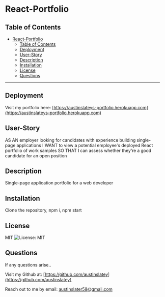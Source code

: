 # React-Portfolio

## Table of Contents

- [React-Portfolio](#react-portfolio)
  - [Table of Contents](#table-of-contents)
  - [Deployment](#deployment)
  - [User-Story](#user-story)
  - [Description](#description)
  - [Installation](#installation)
  - [License](#license)
  - [Questions](#questions)

---

## Deployment
Visit my portfolio here: [https://austinslateys-portfolio.herokuapp.com](https://austinslateys-portfolio.herokuapp.com)

## User-Story

AS AN employer looking for candidates with experience building single-page applications
I WANT to view a potential employee's deployed React portfolio of work samples
SO THAT I can assess whether they're a good candidate for an open position

## Description
  Single-page application portfolio for a web developer

## Installation

Clone the repository, npm i, npm start

## License

MIT
![License: MIT](https://img.shields.io/badge/License-MIT-yellow.svg)

## Questions

If any questions arise..

Visit my Github at: [https://github.com/austinslatey](https://github.com/austinslatey)

Reach out to me by email: austinslater58@gmail.com
